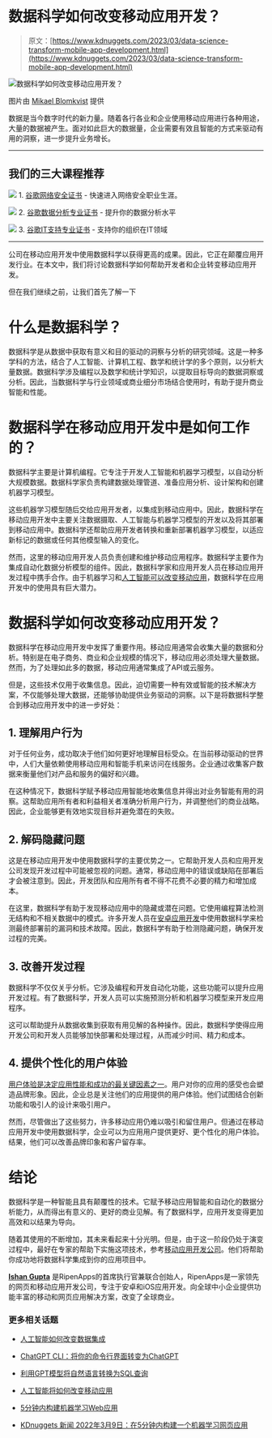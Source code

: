 # 数据科学如何改变移动应用开发？

> 原文：[https://www.kdnuggets.com/2023/03/data-science-transform-mobile-app-development.html](https://www.kdnuggets.com/2023/03/data-science-transform-mobile-app-development.html)

![数据科学如何改变移动应用开发？](../Images/6baff64f354e6d9d41bbf9b1722b7bb9.png)

图片由 [Mikael Blomkvist](https://www.pexels.com/photo/notebooks-arranged-on-blue-surface-6483622/) 提供

数据是当今数字时代的新力量。随着各行各业和企业使用移动应用进行各种用途，大量的数据被产生。面对如此巨大的数据量，企业需要有效且智能的方式来驱动有用的洞察，进一步提升业务增长。

* * *

## 我们的三大课程推荐

![](../Images/0244c01ba9267c002ef39d4907e0b8fb.png) 1\. [谷歌网络安全证书](https://www.kdnuggets.com/google-cybersecurity) - 快速进入网络安全职业生涯。

![](../Images/e225c49c3c91745821c8c0368bf04711.png) 2\. [谷歌数据分析专业证书](https://www.kdnuggets.com/google-data-analytics) - 提升你的数据分析水平

![](../Images/0244c01ba9267c002ef39d4907e0b8fb.png) 3\. [谷歌IT支持专业证书](https://www.kdnuggets.com/google-itsupport) - 支持你的组织在IT领域

* * *

公司在移动应用开发中使用数据科学以获得更高的成果。因此，它正在颠覆应用开发行业。在本文中，我们将讨论数据科学如何帮助开发者和企业转变移动应用开发。

但在我们继续之前，让我们首先了解一下

# 什么是数据科学？

数据科学是从数据中获取有意义和目的驱动的洞察与分析的研究领域。这是一种多学科的方法，结合了人工智能、计算机工程、数学和统计学的多个原则，以分析大量数据。数据科学涉及编程以及数学和统计学知识，以提取目标导向的数据洞察或分析。因此，当数据科学与行业领域或商业细分市场结合使用时，有助于提升商业智能和性能。

# 数据科学在移动应用开发中是如何工作的？

数据科学主要是计算机编程。它专注于开发人工智能和机器学习模型，以自动分析大规模数据。数据科学家负责构建数据处理管道、准备应用分析、设计架构和创建机器学习模型。

这些机器学习模型随后交给应用开发者，以集成到移动应用中。因此，数据科学在移动应用开发中主要关注数据摄取、人工智能与机器学习模型的开发以及将其部署到移动应用中。数据科学还帮助应用开发者转换和重新部署机器学习模型，以适应新标记的数据或任何其他模型输入的变化。

然而，这里的移动应用开发人员负责创建和维护移动应用程序。数据科学主要作为集成自动化数据分析模型的组件。因此，数据科学家和应用开发人员在移动应用开发过程中携手合作。由于机器学习和[人工智能可以改变移动应用](/2022/12/artificial-intelligence-change-mobile-apps.html)，数据科学在应用开发中的使用具有巨大潜力。

# 数据科学如何改变移动应用开发？

数据科学在移动应用开发中发挥了重要作用。移动应用通常会收集大量的数据和分析。特别是在电子商务、商业和企业规模的情况下，移动应用必须处理大量数据。然而，为了处理如此多的数据，移动应用通常集成了API或云服务。

但是，这些技术仅用于收集信息。因此，迫切需要一种有效或智能的技术解决方案，不仅能够处理大数据，还能够协助提供业务驱动的洞察。以下是将数据科学整合到移动应用开发中的进一步好处：

## 1\. 理解用户行为

对于任何业务，成功取决于他们如何更好地理解目标受众。在当前移动驱动的世界中，人们大量依赖使用移动应用和智能手机来访问在线服务。企业通过收集客户数据来衡量他们对产品和服务的偏好和兴趣。

在这种情况下，数据科学赋予移动应用智能地收集信息并得出对业务智能有用的洞察。这帮助应用所有者和利益相关者准确分析用户行为，并调整他们的商业战略。因此，企业能够更有效地实现目标并避免潜在的失败。

## 2\. 解码隐藏问题

这是在移动应用开发中使用数据科学的主要优势之一。它帮助开发人员和应用开发公司发现开发过程中可能被忽视的问题。通常，移动应用中的错误或缺陷在部署后才会被注意到。因此，开发团队和应用所有者不得不花费不必要的精力和增加成本。

在这里，数据科学有助于发现移动应用中的隐藏或潜在问题。它使用编程算法检测无结构和不相关数据中的模式。许多开发人员在[安卓应用开发](https://ripenapps.com/android-app-development)中使用数据科学来检测最终部署前的漏洞和技术故障。因此，数据科学有助于检测隐藏问题，确保开发过程的完美。

## 3\. 改善开发过程

数据科学不仅仅关乎分析。它涉及编程和开发自动化功能，这些功能可以提升应用开发过程。有了数据科学，开发人员可以实施预测分析和机器学习模型来开发应用程序。

这可以帮助提升从数据收集到获取有用见解的各种操作。因此，数据科学使得应用开发公司和开发人员能够加快部署和处理过程，从而减少时间、精力和成本。

## 4\. 提供个性化的用户体验

[用户体验是决定应用性能和成功的最关键因素之一](https://www.uxmatters.com/mt/archives/2022/09/why-your-mobile-app-needs-an-effective-ux-design.php)。用户对你的应用的感受也会塑造品牌形象。因此，企业总是关注他们的应用提供的用户体验。他们试图结合创新功能和吸引人的设计来吸引用户。

然而，尽管做出了这些努力，许多移动应用仍难以吸引和留住用户。但通过在移动应用开发中使用数据科学，企业可以为应用用户提供更好、更个性化的用户体验。结果，他们可以改善品牌印象和客户留存率。

# 结论

数据科学是一种智能且具有颠覆性的技术。它赋予移动应用智能和自动化的数据分析能力，从而得出有意义的、更好的商业见解。有了数据科学，应用开发变得更加高效和以结果为导向。

随着其使用的不断增加，其未来看起来十分光明。但是，由于这一阶段仍处于演变过程中，最好在专家的帮助下实施这项技术，参考[移动应用开发公司](https://ripenapps.com/)。他们将帮助你成功地将数据科学集成到你的应用项目中。

**[Ishan Gupta](https://www.linkedin.com/in/ishan-gupta-98198343/)** 是RipenApps的首席执行官兼联合创始人，RipenApps是一家领先的网页和移动应用开发公司，专注于安卓和iOS应用开发。向全球中小企业提供功能丰富的移动和网页应用解决方案，改变了全球商业。

### 更多相关话题

+   [人工智能如何改变数据集成](https://www.kdnuggets.com/2022/04/artificial-intelligence-transform-data-integration.html)

+   [ChatGPT CLI：将你的命令行界面转变为ChatGPT](https://www.kdnuggets.com/2023/07/chatgpt-cli-transform-commandline-interface-chatgpt.html)

+   [利用GPT模型将自然语言转换为SQL查询](https://www.kdnuggets.com/leveraging-gpt-models-to-transform-natural-language-to-sql-queries)

+   [人工智能将如何改变移动应用](https://www.kdnuggets.com/2022/12/artificial-intelligence-change-mobile-apps.html)

+   [5分钟内构建机器学习Web应用](https://www.kdnuggets.com/2022/03/build-machine-learning-web-app-5-minutes.html)

+   [KDnuggets 新闻 2022年3月9日：在5分钟内构建一个机器学习网页应用](https://www.kdnuggets.com/2022/n10.html)
